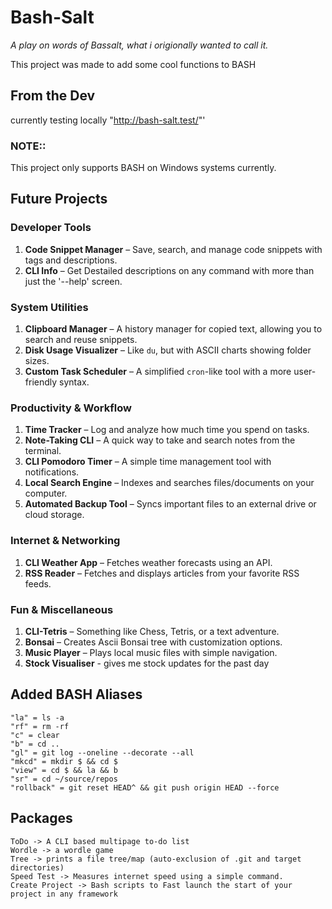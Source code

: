 # Bash-Salt

_A play on words of Bassalt, what i origionally wanted to call it._

This project was made to add some cool functions to BASH

## From the Dev

currently testing locally "http://bash-salt.test/"'

### NOTE::

This project only supports BASH on Windows systems currently.

## Future Projects

### **Developer Tools**

1. **Code Snippet Manager** – Save, search, and manage code snippets with tags and descriptions.
2. **CLI Info** – Get Destailed descriptions on any command with more than just the '--help' screen.

### **System Utilities**

1. **Clipboard Manager** – A history manager for copied text, allowing you to search and reuse snippets.
2. **Disk Usage Visualizer** – Like `du`, but with ASCII charts showing folder sizes.
3. **Custom Task Scheduler** – A simplified `cron`-like tool with a more user-friendly syntax.

### **Productivity & Workflow**

1. **Time Tracker** – Log and analyze how much time you spend on tasks.
2. **Note-Taking CLI** – A quick way to take and search notes from the terminal.
3. **CLI Pomodoro Timer** – A simple time management tool with notifications.
4. **Local Search Engine** – Indexes and searches files/documents on your computer.
5. **Automated Backup Tool** – Syncs important files to an external drive or cloud storage.

### **Internet & Networking**

1. **CLI Weather App** – Fetches weather forecasts using an API.
2. **RSS Reader** – Fetches and displays articles from your favorite RSS feeds.

### **Fun & Miscellaneous**

1. **CLI-Tetris** – Something like Chess, Tetris, or a text adventure.
2. **Bonsai** – Creates Ascii Bonsai tree with customization options.
3. **Music Player** – Plays local music files with simple navigation.
4. **Stock Visualiser** - gives me stock updates for the past day

## Added BASH Aliases

    "la" = ls -a
    "rf" = rm -rf
    "c" = clear
    "b" = cd ..
    "gl" = git log --oneline --decorate --all
    "mkcd" = mkdir $ && cd $
    "view" = cd $ && la && b
    "sr" = cd ~/source/repos
    "rollback" = git reset HEAD^ && git push origin HEAD --force

## Packages

    ToDo -> A CLI based multipage to-do list
    Wordle -> a wordle game
    Tree -> prints a file tree/map (auto-exclusion of .git and target directories)
    Speed Test -> Measures internet speed using a simple command.
    Create Project -> Bash scripts to Fast launch the start of your project in any framework
